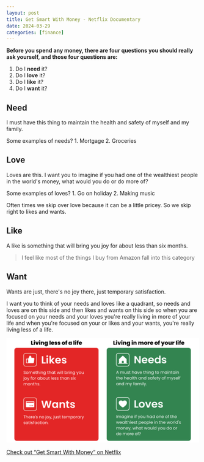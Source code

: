 ```yaml
---
layout: post
title: Get Smart With Money - Netflix Documentary
date: 2024-03-29
categories: [finance]
---
```


**Before you spend any money, there are four questions you should really ask yourself, and those four questions are:**

1. Do I **need** it?
2. Do I **love** it?
3. Do I **like** it?
4. Do I **want** it? 
## Need
I must have this thing to maintain the health and safety of myself and my family.

Some examples of needs?
	1. Mortgage
	2. Groceries

## Love
Loves are this. I want you to imagine if you had one of the wealthiest people in the world's money, what would you do or do more of?

Some examples of loves?
	1. Go on holiday
	2. Making music

Often times we skip over love because it can be a little pricey. So we skip right to likes and wants. 

## Like
A like is something that will bring you joy for about less than six months.

> I feel like most of the things I buy from Amazon fall into this category

## Want
Wants are just, there's no joy there, just temporary satisfaction.

I want you to think of your needs and loves like a quadrant, so needs and loves are on this side and then likes and wants on this side so when you are focused on your needs and your loves you're really living in more of your life and when you're focused on your or likes and your wants, you're really living less of a life.

![Likes, Wants, Needs and Loves](/images/likes-wants-needs-loves.png)

[Check out “Get Smart With Money” on Netflix](https://www.netflix.com/us/title/81312877?s=i&trkid=260453186&vlang=en&clip=81616644)
